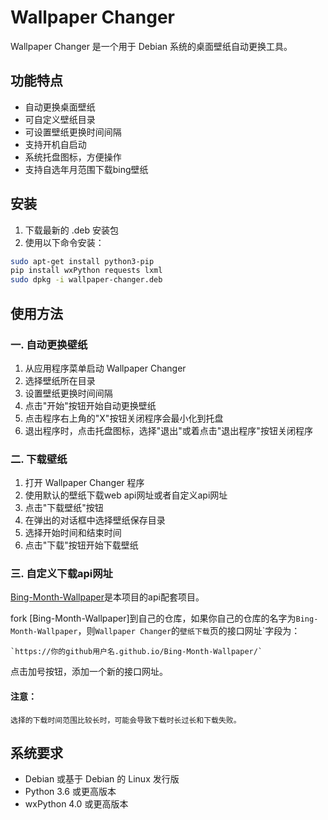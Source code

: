 # Wallpaper Changer

Wallpaper Changer 是一个用于 Debian 系统的桌面壁纸自动更换工具。

## 功能特点

- 自动更换桌面壁纸
- 可自定义壁纸目录
- 可设置壁纸更换时间间隔
- 支持开机自启动
- 系统托盘图标，方便操作
- 支持自选年月范围下载bing壁纸

## 安装

1. 下载最新的 .deb 安装包
2. 使用以下命令安装：

```bash
sudo apt-get install python3-pip
pip install wxPython requests lxml
sudo dpkg -i wallpaper-changer.deb
```

## 使用方法

### 一. 自动更换壁纸

1. 从应用程序菜单启动 Wallpaper Changer
2. 选择壁纸所在目录
3. 设置壁纸更换时间间隔
4. 点击"开始"按钮开始自动更换壁纸
5. 点击程序右上角的"X"按钮关闭程序会最小化到托盘
6. 退出程序时，点击托盘图标，选择"退出"或着点击"退出程序"按钮关闭程序

### 二. 下载壁纸

1. 打开 Wallpaper Changer 程序
2. 使用默认的壁纸下载web api网址或者自定义api网址
3. 点击"下载壁纸"按钮
4. 在弹出的对话框中选择壁纸保存目录
5. 选择开始时间和结束时间
6. 点击"下载"按钮开始下载壁纸

### 三. 自定义下载api网址

[Bing-Month-Wallpaper](https://github.com/ranvane/Bing-Month-Wallpaper)是本项目的api配套项目。

fork [Bing-Month-Wallpaper]到自己的仓库，如果你自己的仓库的名字为`Bing-Month-Wallpaper`，则`Wallpaper Changer`的`壁纸下载`页的接口网址`字段为：

    `https://你的github用户名.github.io/Bing-Month-Wallpaper/`
点击加号按钮，添加一个新的接口网址。

#### 注意：
    选择的下载时间范围比较长时，可能会导致下载时长过长和下载失败。
## 系统要求

- Debian 或基于 Debian 的 Linux 发行版
- Python 3.6 或更高版本
- wxPython 4.0 或更高版本

